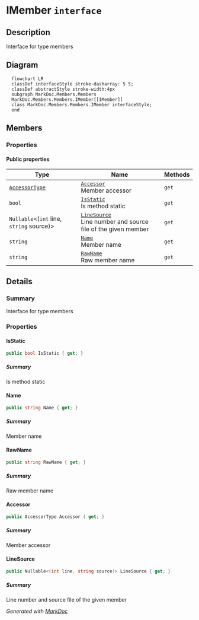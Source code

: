 # IMember `interface`

## Description
Interface for type members

## Diagram
```mermaid
  flowchart LR
  classDef interfaceStyle stroke-dasharray: 5 5;
  classDef abstractStyle stroke-width:4px
  subgraph MarkDoc.Members.Members
  MarkDoc.Members.Members.IMember[[IMember]]
  class MarkDoc.Members.Members.IMember interfaceStyle;
  end
```

## Members
### Properties
#### Public  properties
| Type | Name | Methods |
| --- | --- | --- |
| [`AccessorType`](../enums/AccessorType.md) | [`Accessor`](#accessor)<br>Member accessor | `get` |
| `bool` | [`IsStatic`](#isstatic)<br>Is method static | `get` |
| `Nullable`&lt;(`int` line, `string` source)&gt; | [`LineSource`](#linesource)<br>Line number and source file of the given member | `get` |
| `string` | [`Name`](#name)<br>Member name | `get` |
| `string` | [`RawName`](#rawname)<br>Raw member name | `get` |

## Details
### Summary
Interface for type members

### Properties
#### IsStatic
```csharp
public bool IsStatic { get; }
```
##### Summary
Is method static

#### Name
```csharp
public string Name { get; }
```
##### Summary
Member name

#### RawName
```csharp
public string RawName { get; }
```
##### Summary
Raw member name

#### Accessor
```csharp
public AccessorType Accessor { get; }
```
##### Summary
Member accessor

#### LineSource
```csharp
public Nullable<(int line, string source)> LineSource { get; }
```
##### Summary
Line number and source file of the given member

*Generated with* [*MarkDoc*](https://github.com/hailstorm75/MarkDoc.Core)

